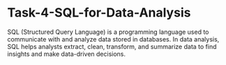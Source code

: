 # Task-4-SQL-for-Data-Analysis
SQL (Structured Query Language) is a programming language used to communicate with and analyze data stored in databases. In data analysis, SQL helps analysts extract, clean, transform, and summarize data to find insights and make data-driven decisions.

